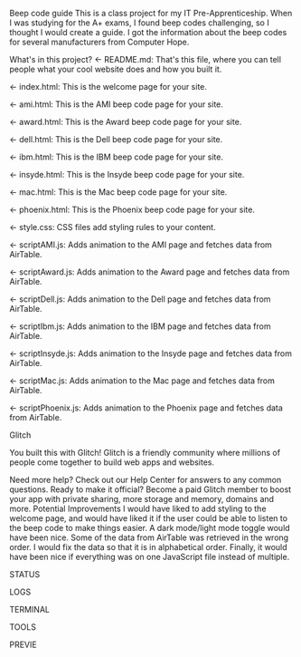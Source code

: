 Beep code guide
This is a class project for my IT Pre-Apprenticeship. When I was studying for the A+ exams, I found beep codes challenging, so I thought I would create a guide. I got the information about the beep codes for several manufacturers from Computer Hope.

What's in this project?
← README.md: That's this file, where you can tell people what your cool website does and how you built it.

← index.html: This is the welcome page for your site.

← ami.html: This is the AMI beep code page for your site.

← award.html: This is the Award beep code page for your site.

← dell.html: This is the Dell beep code page for your site.

← ibm.html: This is the IBM beep code page for your site.

← insyde.html: This is the Insyde beep code page for your site.

← mac.html: This is the Mac beep code page for your site.

← phoenix.html: This is the Phoenix beep code page for your site.

← style.css: CSS files add styling rules to your content.

← scriptAMI.js: Adds animation to the AMI page and fetches data from AirTable.

← scriptAward.js: Adds animation to the Award page and fetches data from AirTable.

← scriptDell.js: Adds animation to the Dell page and fetches data from AirTable.

← scriptIbm.js: Adds animation to the IBM page and fetches data from AirTable.

← scriptInsyde.js: Adds animation to the Insyde page and fetches data from AirTable.

← scriptMac.js: Adds animation to the Mac page and fetches data from AirTable.

← scriptPhoenix.js: Adds animation to the Phoenix page and fetches data from AirTable.

Glitch

You built this with Glitch!
Glitch is a friendly community where millions of people come together to build web apps and websites.

Need more help? Check out our Help Center for answers to any common questions.
Ready to make it official? Become a paid Glitch member to boost your app with private sharing, more storage and memory, domains and more.
Potential Improvements
I would have liked to add styling to the welcome page, and would have liked it if the user could be able to listen to the beep code to make things easier. A dark mode/light mode toggle would have been nice. Some of the data from AirTable was retrieved in the wrong order. I would fix the data so that it is in alphabetical order. Finally, it would have been nice if everything was on one JavaScript file instead of multiple.


STATUS

LOGS

TERMINAL

TOOLS

PREVIE
